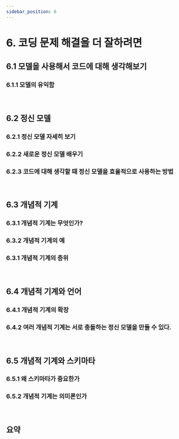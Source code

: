 ```yaml
---
sidebar_position: 6
---
```


# 6. 코딩 문제 해결을 더 잘하려면

## 6.1 모델을 사용해서 코드에 대해 생각해보기

### 6.1.1 모델의 유익함

<br/>

## 6.2 정신 모델

### 6.2.1 정신 모델 자세히 보기

### 6.2.2 새로운 정신 모델 배우기

### 6.2.3 코드에 대해 생각할 때 정신 모델을 효율적으로 사용하는 방법

<br/>

## 6.3 개념적 기계

### 6.3.1 개념적 기계는 무엇인가?

### 6.3.2 개념적 기계의 예

### 6.3.1 개념적 기계의 층위

<br/>

## 6.4 개념적 기계와 언어

### 6.4.1 개념적 기계의 확장

### 6.4.2 여러 개념적 기계는 서로 충돌하는 정신 모델을 만들 수 있다.

<br/>

## 6.5 개념적 기계와 스키마타

### 6.5.1 왜 스키마타가 중요한가

### 6.5.2 개념적 기계는 의미론인가

<br/>

## 요약
